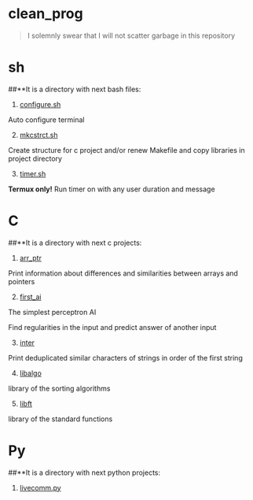 # clean\_prog

> I solemnly swear that I will not scatter garbage in this repository

# sh

##**It is a directory with next bash files:

1. [configure.sh][1]

Auto configure terminal

2. [mkcstrct.sh][1]

Create structure for c project and/or renew Makefile and copy libraries in project directory

3. [timer.sh][1]

**Termux only!**
Run timer on with any user duration and message

# C

##**It is a directory with next c projects:

1. [arr\_ptr](/clean_prog/c/arr_ptr/)

Print information about differences and similarities between arrays and pointers

2. [first\_ai](/clean_prog/c/first_ai)

The simplest perceptron AI

Find regularities in the input and predict answer of another input

3. [inter](/clean_prog/c/inter)

Print deduplicated similar characters of strings in order of the first string

4. [libalgo](/clean_prog/c/libalgo)

library of the sorting algorithms

5. [libft](/clean_prog/c/libft)

library of the standard functions

# Py

##**It is a directory with next python projects:

1. [livecomm.py](/clean_prog/py/)

[1]: (/clean_prog/sh/)
